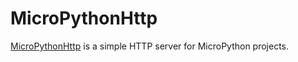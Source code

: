 # MicroPythonHttp

[MicroPythonHttp](https://github.com/filtastisch/MicroPythonHttp) is a simple HTTP server for MicroPython projects.
